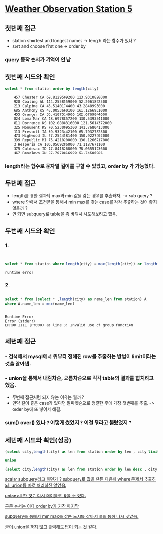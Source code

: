 # [Weather Observation Station 5](https://www.hackerrank.com/challenges/weather-observation-station-5/problem?isFullScreen=true&h_r=next-challenge&h_v=zen)

## 첫번째 접근

- station shortest and longest names  -> length 라는 함수가 있나 ? 
- sort and choose first one -> order by

### query 동작 순서가 기억이 안 남 

## 첫번째 시도와 확인

``` sql
select * from station order by length(city)
```
```
    457 Chester CA 69.8129509200 123.9310828000
    928 Coaling AL 144.2558559000 52.2061892500
    213 Calpine CA 46.5140174400 43.2848995800
    685 Anthony KS 45.0053660100 161.1266931000
    455 Granger IA 33.4187514900 102.0769844000
    824 Loma Mar CA 48.6978857200 130.5393541000
    811 Dorrance KS 102.0888316000 121.5614372000
    325 Monument KS 70.5230095300 141.7680413000
    113 Prescott IA 39.9323442100 65.7932782300
    473 Highwood IL 27.2544581400 150.9227402000
    399 Republic MI 75.4218200000 130.1266717000
    3 Hesperia CA 106.0569286000 71.1187671100
    375 Culdesac ID 47.8418268000 78.0655123600
    467 Roselawn IN 87.7070816900 51.74506986
```

### length라는 함수로 문자열 길이를 구할 수 있었고, order by 가 가능했다.


## 두번째 접근

- length를 통한 결과의 max와 min 값을 갖는 경우를 추출하자. -> sub query ?
- where 안에서 조건문을 통해서 min max를 갖는 case를 각각 추출하는 것이 좋지 않을까 ?
- 안 되면 subquery로 table을 좀 바꿔서 시도해보려고 했음.

## 두번째 시도와 확인

### 1.
``` sql


select * from station where length(city) = max(length(city)) or length(city) = min(length(city))
```
```
runtime error
```


### 2.
```sql

select * from (select * ,length(city) as name_len from station) A 
where A.name_len = max(name_len)

```
```

Runtime Error
Error (stderr)
ERROR 1111 (HY000) at line 3: Invalid use of group function

```

## 세번째 접근
### - 검색해서 mysql에서 위부터 정해진 row를 추출하는 방법이 limit이라는 것을 알아냄.
### - union을 통해서 내림차순, 오름차순으로 각각 table의 결과를 합치려고 했음.
- 두번째 접근처럼 되지 않는 이유는 뭘까 ?
- 만약 길이 같은 case가 있다면 알파벳순으로 정렬한 후에 가장 첫번째를 추출. -> order by에 또 넣어서 해결.


### sum() over() 였나 ? 어떻게 썼었지 ? 이걸 뭐라고 불렀었지 ?

## 세번째 시도와 확인(성공)



```sql
(select city,length(city) as len from station order by len , city limit 1)

union 

(select city,length(city) as len from station order by len desc , city limit 1)
```


[scalar subquery라고 하던가 ? subquery로 값을 만든 다음에 where 문제서 추출하되, union등 따로 처리하진 않았음. ](https://www.hackerrank.com/rest/contests/master/challenges/weather-observation-station-5/hackers/vinaykumar545/download_solution)


[union all 한 것도 다시 테이블로 삼을 수 있다.](https://www.hackerrank.com/rest/contests/master/challenges/weather-observation-station-5/hackers/iliyav/download_solution)


[구문 순서는 아마 order by가 가장 마지막](https://www.hackerrank.com/rest/contests/master/challenges/weather-observation-station-5/hackers/itepsilon/download_solution)

[subquery를 통해서 min max를 갖는 도시를 찾아서 in을 통해 다시 찾았음.](https://www.hackerrank.com/rest/contests/master/challenges/weather-observation-station-5/hackers/himanshu123/download_solution)

[굳이 union을 하지 않고 출력해도 답이 되는 것 같다.](https://www.hackerrank.com/rest/contests/master/challenges/weather-observation-station-5/hackers/dustyplant/download_solution)
